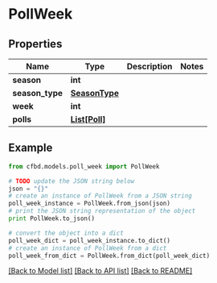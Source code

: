 # PollWeek


## Properties
Name | Type | Description | Notes
------------ | ------------- | ------------- | -------------
**season** | **int** |  | 
**season_type** | [**SeasonType**](SeasonType.md) |  | 
**week** | **int** |  | 
**polls** | [**List[Poll]**](Poll.md) |  | 

## Example

```python
from cfbd.models.poll_week import PollWeek

# TODO update the JSON string below
json = "{}"
# create an instance of PollWeek from a JSON string
poll_week_instance = PollWeek.from_json(json)
# print the JSON string representation of the object
print PollWeek.to_json()

# convert the object into a dict
poll_week_dict = poll_week_instance.to_dict()
# create an instance of PollWeek from a dict
poll_week_from_dict = PollWeek.from_dict(poll_week_dict)
```
[[Back to Model list]](../README.md#documentation-for-models) [[Back to API list]](../README.md#documentation-for-api-endpoints) [[Back to README]](../README.md)


